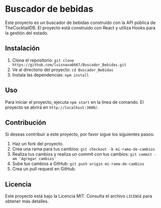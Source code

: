 # Buscador de bebidas

Este proyecto es un buscador de bebidas construido con la API pública de TheCocktailDB. El proyecto está construido con React y utiliza Hooks para la gestión del estado.

## Instalación

1. Clona el repositorio: `git clone https://github.com/luisnava6667/Buscador_Bebidas.git`
2. Ve al directorio del proyecto: `cd Buscador_Bebidas`
3. Instala las dependencias: `npm install`

## Uso

Para iniciar el proyecto, ejecuta `npm start` en la línea de comando. El proyecto se abrirá en `http://localhost:3000/`.

## Contribución

Si deseas contribuir a este proyecto, por favor sigue los siguientes pasos:

1. Haz un fork del proyecto.
2. Crea una rama para tus cambios: `git checkout -b mi-rama-de-cambios`
3. Realiza tus cambios y realiza un commit con tus cambios: `git commit -am 'Agregar cambios'`
4. Sube tus cambios a GitHub: `git push origin mi-rama-de-cambios`
5. Crea un pull request en GitHub.

## Licencia

Este proyecto está bajo la Licencia MIT. Consulta el archivo `LICENSE` para obtener más detalles.
